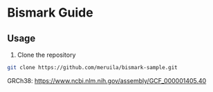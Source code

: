 # Bismark Guide
## Usage
1. Clone the repository  
```bash
git clone https://github.com/meruila/bismark-sample.git
```

GRCh38: https://www.ncbi.nlm.nih.gov/assembly/GCF_000001405.40